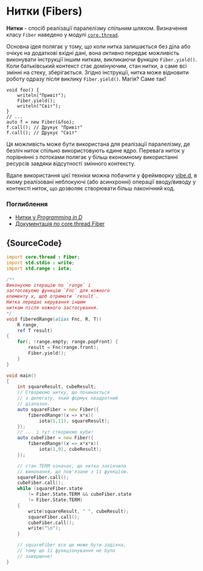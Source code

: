# Нитки (Fibers)

**Нитки** - спосіб реалізації паралелізму *спільним* шляхом. Визначення
класу `Fiber` наведено у модулі [`core.thread`](https://dlang.org/phobos/core_thread.html).

Основна ідея полягає у тому, що коли нитка залишається без діла або
очікує на додаткові вхідні дані, вона *активно* передає можливість
виконувати інструкції іншим ниткам, викликаючи функцію `Fiber.yield()`.
Коли батьківський контекст стає домінуючим, стан нитки, а саме всі змінні
на стеку, зберігається. Згідно інструкції, нитка може відновити
роботу одразу *після* виклику `Fiber.yield()`. Магія? Саме так!

    void foo() {
        writeln("Привіт");
        Fiber.yield();
        writeln("Світ");
    }
    // ...
    auto f = new Fiber(&foo);
    f.call(); // Друкує "Привіт"
    f.call(); // Друкує "Світ"

Ця можливість може бути використана для реалізації паралелізму, де безліч
ниток спільно використовують єдине ядро. Перевага ниток у порівнянні
з потоками полягає у більш економному використанні ресурсів завдяки
відсутності змінного контексту. 

Вдале використання цієї техніки можна побачити у фреймворку [vibe.d](http://vibed.org), 
в якому реалізовані неблокуючі (або асинхронні) операції вводу/виводу у
контексті ниток, що дозволяє створювати більш лаконічний код.

### Поглиблення

- [Нитки у _Programming in D_](http://ddili.org/ders/d.en/fibers.html)
- [Документація по core.thread.Fiber](https://dlang.org/library/core/thread/fiber.html)

## {SourceCode}

```d
import core.thread : Fiber;
import std.stdio : write;
import std.range : iota;

/**
Виконуємо ітерацію по `range` і
застосовуємо функцію `Fnc` для кожного
елементу x, щоб отримати `result`.
Нитка передає керування іншим
ниткам після кожного застосування.
*/
void fiberedRange(alias Fnc, R, T)(
    R range,
    ref T result)
{
    for(; !range.empty; range.popFront) {
        result = Fnc(range.front);
        Fiber.yield();
    }
}

void main()
{
    int squareResult, cubeResult;
    // Створюємо нитку, що починається
    // з делегату, який формує квадратний
    // діапазон.
    auto squareFiber = new Fiber({
        fiberedRange!(x => x*x)(
            iota(1,11), squareResult);
    });
    // ..  і тут створюємо куби!
    auto cubeFiber = new Fiber({
        fiberedRange!(x => x*x*x)(
            iota(1,9), cubeResult);
    });

    // стан TERM означає, що нитка закінчила
    // виконання, що пов'язане з її функцією.
    squareFiber.call();
    cubeFiber.call();
    while (squareFiber.state
        != Fiber.State.TERM && cubeFiber.state
        != Fiber.State.TERM)
    {
        write(squareResult, " ", cubeResult);
        squareFiber.call();
        cubeFiber.call();
        write("\n");
    }

    // squareFiber все ще може бути задіяна,
    // тому що її функціонування не було
    // завершене!
}
```

